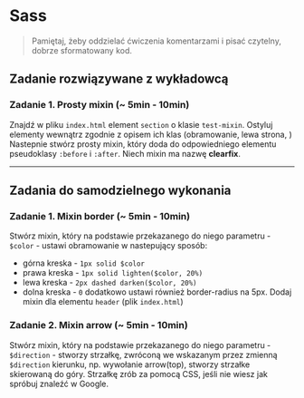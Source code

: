 # Sass

> Pamiętaj, żeby oddzielać ćwiczenia komentarzami i pisać czytelny, dobrze sformatowany kod.

## Zadanie rozwiązywane z wykładowcą

### Zadanie 1. Prosty mixin  (~ 5min - 10min)

Znajdź w pliku `index.html` element `section` o klasie `test-mixin`. Ostyluj elementy wewnątrz zgodnie z opisem ich klas (obramowanie, lewa strona, )
Nastepnie stwórz prosty mixin, który doda do  odpowiedniego elementu pseudoklasy `:before` i `:after`. Niech mixin ma nazwę **clearfix**.

-------------------------------------------------------------------------------

## Zadania do samodzielnego wykonania

### Zadanie 1. Mixin border  (~ 5min - 10min)
Stwórz mixin, który na podstawie przekazanego do niego parametru - `$color` - ustawi obramowanie w nastepujący sposób:
* górna kreska  - `1px solid $color`
* prawa kreska - `1px solid lighten($color, 20%)`
* lewa kreska - `2px dashed darken($color, 20%)`
* dolna kreska - `0`
dodatkowo ustawi również border-radius na 5px.
Dodaj mixin dla elementu `header` (plik `index.html`)

### Zadanie 2. Mixin arrow  (~ 5min - 10min)
Stwórz mixin, który na podstawie przekazanego do niego parametru - `$direction` - stworzy strzałkę, zwróconą we wskazanym przez zmienną `$direction` kierunku, np. wywołanie arrow(top), stworzy strzałke skierowaną do góry.
Strzałkę zrób za pomocą CSS, jeśli nie wiesz jak spróbuj znaleźć w Google.
